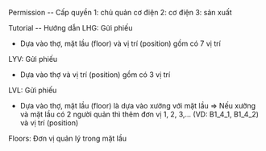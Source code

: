 Permission -- Cấp quyền
1: chủ quản cơ điện
2: cơ điện
3: sản xuất

Tutorial -- Hướng dẫn
LHG: Gửi phiếu

- Dựa vào thợ, mặt lầu (floor) và vị trí (position) gồm có 7 vị trí

LYV: Gửi phiếu

- Dựa vào thợ và vị trí (position) gồm có 3 vị trí

LVL: Gửi phiếu

- Dựa vào thợ, mặt lầu (floor) là dựa vào xưởng với mặt lầu => Nếu xưởng và mặt lầu có 2 người quản thì thêm đơn vị 1, 2, 3,... (VD: B1_4_1, B1_4_2) và vị trí (position)

Floors: Đơn vị quản lý trong mặt lầu
